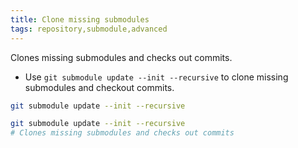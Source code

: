 ```yaml
---
title: Clone missing submodules
tags: repository,submodule,advanced
---
```


Clones missing submodules and checks out commits.

- Use `git submodule update --init --recursive` to clone missing submodules and checkout commits.

```sh
git submodule update --init --recursive
```

```sh
git submodule update --init --recursive
# Clones missing submodules and checks out commits
```
